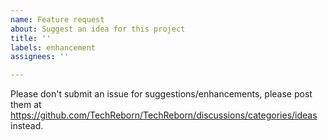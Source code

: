 ```yaml
---
name: Feature request
about: Suggest an idea for this project
title: ''
labels: enhancement
assignees: ''

---
```


Please don't submit an issue for suggestions/enhancements, please post them at https://github.com/TechReborn/TechReborn/discussions/categories/ideas instead.
